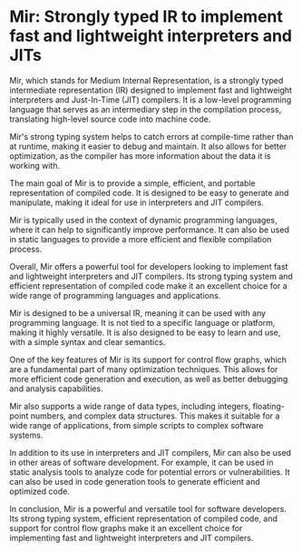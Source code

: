 # Mir: Strongly typed IR to implement fast and lightweight interpreters and JITs

Mir, which stands for Medium Internal Representation, is a strongly typed intermediate representation (IR) designed to implement fast and lightweight interpreters and Just-In-Time (JIT) compilers. It is a low-level programming language that serves as an intermediary step in the compilation process, translating high-level source code into machine code.

Mir's strong typing system helps to catch errors at compile-time rather than at runtime, making it easier to debug and maintain. It also allows for better optimization, as the compiler has more information about the data it is working with.

The main goal of Mir is to provide a simple, efficient, and portable representation of compiled code. It is designed to be easy to generate and manipulate, making it ideal for use in interpreters and JIT compilers.

Mir is typically used in the context of dynamic programming languages, where it can help to significantly improve performance. It can also be used in static languages to provide a more efficient and flexible compilation process.

Overall, Mir offers a powerful tool for developers looking to implement fast and lightweight interpreters and JIT compilers. Its strong typing system and efficient representation of compiled code make it an excellent choice for a wide range of programming languages and applications.

Mir is designed to be a universal IR, meaning it can be used with any programming language. It is not tied to a specific language or platform, making it highly versatile. It is also designed to be easy to learn and use, with a simple syntax and clear semantics.

One of the key features of Mir is its support for control flow graphs, which are a fundamental part of many optimization techniques. This allows for more efficient code generation and execution, as well as better debugging and analysis capabilities.

Mir also supports a wide range of data types, including integers, floating-point numbers, and complex data structures. This makes it suitable for a wide range of applications, from simple scripts to complex software systems.

In addition to its use in interpreters and JIT compilers, Mir can also be used in other areas of software development. For example, it can be used in static analysis tools to analyze code for potential errors or vulnerabilities. It can also be used in code generation tools to generate efficient and optimized code.

In conclusion, Mir is a powerful and versatile tool for software developers. Its strong typing system, efficient representation of compiled code, and support for control flow graphs make it an excellent choice for implementing fast and lightweight interpreters and JIT compilers.